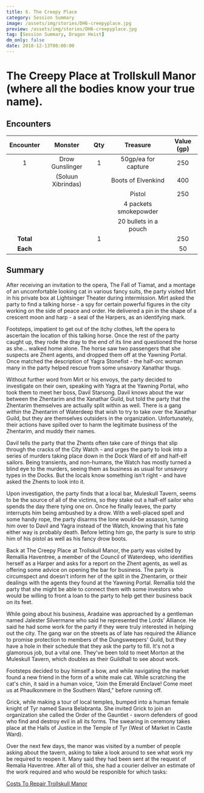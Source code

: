 ```yaml
---
title: 6. The Creepy Place
category: Session Summary
image: /assets/img/stories/DH6-creepyplace.jpg
preview: /assets/img/stories/DH6-creepyplace.jpg
tag: [Session Summary, Dragon Heist]
dm_only: false
date: 2018-12-13T00:00:00
---
```


# The Creepy Place at Trollskull Manor (where all the bodies know your true name).

## Encounters

| Encounter | Monster | Qty | Treasure | Value (gp)
|:--------:|:------:|:--------:|:------:|:--------:|
| 1         | Drow Gunslinger            | 1  | 50gp/ea for capture | 250         |
|           | (Soluun Xibrindas)         |    | Boots of Elvenkind  | 400         |
|           |                            |    | Pistol              | 250         |
|           |                            |    | 4 packets smokepowder |           |
|           |                            |    | 20 bullets in a pouch |           |
| **Total** |                            | 1  |                       | 250       |
| **Each**  |                            |    |                       | 50        |

## Summary

After receiving an invitation to the opera, The Fall of Tiamat, and a montage of an uncomfortable looking cat in various fancy suits, the party visited Mirt in his private box at Lightsinger Theater during intermission.  Mirt asked the party to find a talking horse - a spy for certain powerful figures in the city working on the side of peace and order.  He delivered a pin in the shape of a crescent moon and harp - a seal of the Harpers, as an identifying mark.

Footsteps, impatient to get out of the itchy clothes, left the opera to ascertain the location of this talking horse.  Once the rest of the party caught up, they rode the dray to the end of its line and questioned the horse as she... walked home alone.  The horse saw two passengers that she suspects are Zhent agents, and dropped them off at the Yawning Portal.  Once matched the description of Yagra Stonefist - the half-orc woman many in the party helped rescue from some unsavory Xanathar thugs.

Without further word from Mirt or his envoys, the party decided to investigate on their own, speaking with Yagra at the Yawning Portal, who took them to meet her boss, Davil Starsong.  Davil knows about the war between the Zhentarim and the Xanathar Guild, but told the party that the Zhentarim themselves are actually split within as well.  There is a gang _within_ the Zhentarim of Waterdeep that wish to try to take over the Xanathar Guild, but they are themselves outsiders in the organization.  Unfortunately, their actions have spilled over to harm the legitimate business of the Zhentarim, and muddy their names.

Davil tells the party that the Zhents often take care of things that slip through the cracks of the City Watch - and urges the party to look into a series of murders taking place down in the Dock Ward of elf and half-elf sailors.  Being transients, and non-humans, the Watch has mostly turned a blind eye to the murders, seeing them as business as usual for unsavory types in the Docks.  But the locals know something isn't right - and have asked the Zhents to look into it.

Upon investigation, the party finds that a local bar, Muleskull Tavern, seems to be the source of all of the victims, so they stake out a half-elf sailor who spends the day there tying one on.  Once he finally leaves, the party interrupts him being ambushed by a drow.  With a well-placed spell and some handy rope, the party disarms the lone would-be assassin, turning him over to Davil and Yagra instead of the Watch, knowing that his fate either way is probably death.  Before letting him go, the party is sure to strip him of his pistol as well as his fancy drow boots.

Back at The Creepy Place at Trollskull Manor, the party was visited by Remallia Haventree, a member of the Council of Waterdeep, who identifies herself as a Harper and asks for a report on the Zhent agents, as well as offering some advice on opening the bar for business.  The party is circumspect and doesn't inform her of the split in the Zhentarim, or their dealings with the agents they found at the Yawning Portal.  Remallia told the party that she might be able to connect them with some investors who would be willing to front a loan to the party to help get their business back on its feet.

While going about his business, Aradaine was approached by a gentleman named Jalester Silvermane who said he represented the Lords' Alliance.  He said he had some work for the party if they were truly interested in helping out the city.  The gang war on the streets as of late has required the Alliance to promise protection to members of the Dungsweepers' Guild, but they have a hole in their schedule that they ask the party to fill.  It's not a glamorous job, but a vital one.  They've been told to meet Morton at the Muleskull Tavern, which doubles as their Guildhall to see about work.

Footsteps decided to buy himself a bow, and while navigating the market found a new friend in the form of a white male cat.  While scratching the cat's chin, it said in a human voice, "Join the Emerald Enclave! Come meet us at Phaulkonmere in the Southern Ward," before running off.

Grick, while making a tour of local temples, bumped into a human female knight of Tyr named Savra Belabranta.  She invited Grick to join an organization she called the Order of the Gauntlet - sworn defenders of good who find and destroy evil in all its forms.  The swearing in ceremony takes place at the Halls of Justice in the Temple of Tyr (West of Market in Castle Ward).

Over the next few days, the manor was visited by a number of people asking about the tavern, asking to take a look around to see what work my be required to reopen it. Many said they had been sent at the request of Remalia Haventree. After all of this, she had a courier deliver an estimate of the work required and who would be responible for which tasks:

[Costs To Repair Trollskull Manor](https://docs.google.com/spreadsheets/d/1QUL2sBU5rrldC-L-d9ddVlAzYUlumw_indpT3EfDgCE/edit#gid=0)
